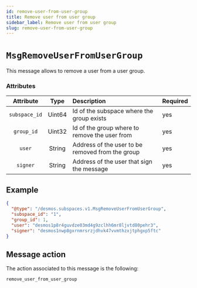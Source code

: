 ```yaml
---
id: remove-user-from-user-group
title: Remove user from user group
sidebar_label: Remove user from user group
slug: remove-user-from-user-group
---
```


# `MsgRemoveUserFromUserGroup`
This message allows to remove a user from a user group.

### Attributes
| Attribute | Type | Description                                      | Required |
| :-------: | :----: |:-------------------------------------------------| :------- |
| `subspace_id` | Uint64 | Id of the subspace where the group exists        | yes      |
|  `group_id`   | Uint32 | Id of the group where to remove the user from    | yes      |
|     `user`     | String | Address of the user to be removed from the group | yes      |
|   `signer`    | String | Address of the user that sign the message        | yes      |

## Example
````json
{
  "@type": "/desmos.subspaces.v1.MsgRemoveUserFromUserGroup",
  "subspace_id": "1",
  "group_id": 1,
  "user": "desmos1p8r4guvdze03md4g9zclhh6mr8ljvtd80pehr3",
  "signer": "desmos1nwp8gxrnmrsrzjdhvk47vvmthzxjtphgxp5ftc"
}
````

## Message action
The action associated to this message is the following:
```
remove_user_from_user_group
```